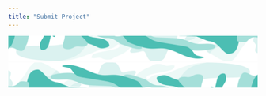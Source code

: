 ```yaml
---
title: "Submit Project"
---
```


<!-- swirl -->
<column class="ecosystem__green-swirl__top" mode="full">
  <block>
    <img class="get-scrt__align-img" src="../../src/assets/swirl-green-top.svg" alt="Green swirl top graphic" loading="lazy"/> 
  </block>
</column>

<column class="submit-proyect-page-form">
  <block>
    <submit-project />
  </block>
</column>

<!-- swirl -->
<column class="ecosystem__green-swirl__bottom" mode="full">
  <block>
    <img class="get-scrt__align-img" src="../../src/assets/swirl-green-bottom.svg" alt="Green swirl bottom graphic" loading="lazy"/>
  </block>
</column>
